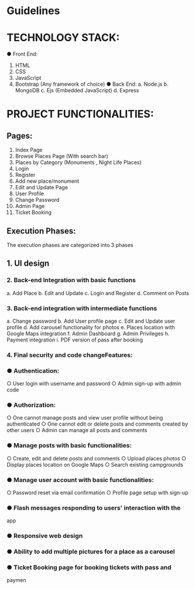 # Guidelines

# TECHNOLOGY STACK:
● Front End:
1. HTML
2. CSS
3. JavaScript
4. Bootstrap (Any framework of choice)
● Back End:
a. Node.js
b. MongoDB
c. Ejs (Embedded JavaScript)
d. Express

# PROJECT FUNCTIONALITIES​:
## Pages:
1. Index Page
2. Browse Places Page (With search bar)
3. Places by Category (Monuments , Night Life Places)
4. Login
5. Register
6. Add new place/monument
7. Edit and Update Page
8. User Profile
9. Change Password
10. Admin Page
11. Ticket Booking


## Execution Phases:
The execution phases are categorized into 3 phases
## 1. UI design

### 2. Back-end Integration with basic functions
a. Add Place
b. Edit and Update
c. Login and Register
d. Comment on Posts


### 3. Back-end integration with intermediate functions
a. Change password
b. Add User profile page
c. Edit and Update user profile
d. Add carousel functionality for photos
e. Places location with Google Maps integration
f. Admin Dashboard
g. Admin Privileges
h. Payment integration
i. PDF version of pass after booking

### 4. Final security and code changeFeatures:
### ● Authentication:
○ User login with username and password
○ Admin sign-up with admin code
### ● Authorization:
○ One cannot manage posts and view user profile without
being authenticated
 ○ One cannot edit or delete posts and comments created
by other users
 ○ Admin can manage all posts and comments
### ● Manage posts with basic functionalities:
○ Create, edit and delete posts and comments
○ Upload places photos
○ Display places location on Google Maps
○ Search existing campgrounds
### ● Manage user account with basic functionalities:
○ Password reset via email confirmation
○ Profile page setup with sign-up
### ● Flash messages responding to users' interaction with the
app
### ● Responsive web design
### ● Ability to add multiple pictures for a place as a carousel
### ● Ticket Booking page for booking tickets with pass and
paymen
